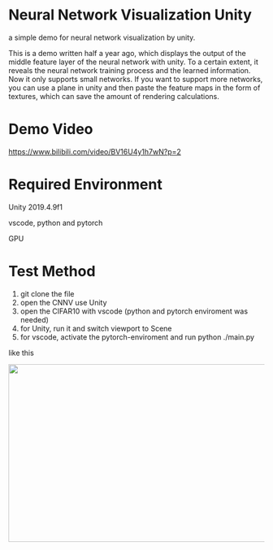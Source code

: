 # Neural Network Visualization Unity

a simple demo for neural network visualization by unity.

This is a demo written half a year ago, which displays the output of the middle feature layer of the neural network with unity. To a certain extent, it reveals the neural network training process and the learned information. Now it only supports small networks. If you want to support more networks, you can use a plane in unity and then paste the feature maps in the form of textures, which can save the amount of rendering calculations.

# Demo Video
https://www.bilibili.com/video/BV16U4y1h7wN?p=2

# Required Environment

Unity 2019.4.9f1

vscode, python and pytorch

GPU

# Test Method
1. git clone the file
2. open the CNNV use Unity
3. open the CIFAR10 with vscode (python and pytorch enviroment was needed)
4. for Unity, run it and switch viewport to Scene
5. for vscode, activate the pytorch-enviroment and run python ./main.py

like this

<img width="600" height="350" src="https://user-images.githubusercontent.com/37832985/139447708-35ede03e-ac7d-48d0-869e-8f81a2ad5e93.png"/>
